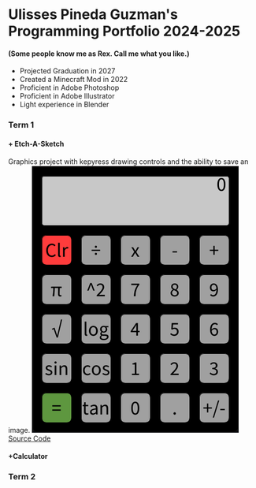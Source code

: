 # Ulisses Pineda Guzman's Programming Portfolio 2024-2025
#### (Some people know me as Rex. Call me what you like.)
+ Projected Graduation in 2027
+ Created a Minecraft Mod in 2022
+ Proficient in Adobe Photoshop
+ Proficient in Adobe Illustrator
+ Light experience in Blender

### Term 1
#### + Etch-A-Sketch
Graphics project with kepyress drawing controls and the ability to save an image.
![Image of running app](https://github.com/Rexboy909/Programming_Portfolio/blob/main/images/Calc.png?raw=true)
[Source Code](src/Term_1/Calculator)

#### +Calculator

### Term 2
